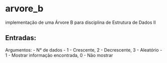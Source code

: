 # arvore_b
implementação de uma Árvore B para disciplina de Estrutura de Dados II

## Entradas: 
 Argumentos:
    - N° de dados
    - 1 - Crescente, 2 - Decrescente, 3 - Aleatório
    - 1 - Mostrar informação encontrada, 0 - Não mostrar
